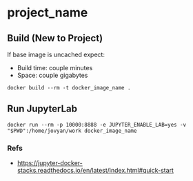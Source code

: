 # project_name

## Build (New to Project)
If base image is uncached expect:
- Build time: couple minutes
- Space: couple gigabytes
```
docker build --rm -t docker_image_name .
```

## Run JupyterLab
```
docker run --rm -p 10000:8888 -e JUPYTER_ENABLE_LAB=yes -v "$PWD":/home/jovyan/work docker_image_name
```

### Refs
- https://jupyter-docker-stacks.readthedocs.io/en/latest/index.html#quick-start
